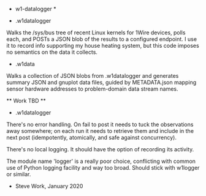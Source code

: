 * w1-datalogger *

 - .w1datalogger

Walks the /sys/bus tree of recent Linux kernels for 1Wire devices, polls each,
and POSTs a JSON blob of the results to a configured endpoint. I use it to
record info supporting my house heating system, but this code imposes no
semantics on the data it collects.

 - .w1data
 
 Walks a collection of JSON blobs from .w1datalogger and generates summary JSON
 and gnuplot data files, guided by METADATA.json mapping sensor hardware
 addresses to problem-domain data stream names.

** Work TBD **

 - .w1datalogger
 
There's no error handling. On fail to post it needs to tuck the observations
away somewhere; on each run it needs to retrieve them and include in the next
post (idempotently, atomically, and safe against concurrency).

There's no local logging. It should have the option of recording its activity.

The module name 'logger' is a really poor choice, conflicting with common use of
Python logging facility and way too broad. Should stick with w1logger or
similar.

 - Steve Work, January 2020
